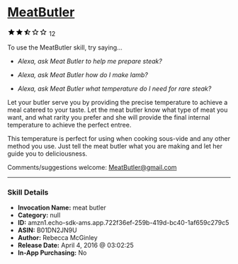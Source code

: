 # [MeatButler](http://alexa.amazon.com/#skills/amzn1.echo-sdk-ams.app.722f36ef-259b-419d-bc40-1af659c279c5)
![2.3 stars](../../images/ic_star_black_18dp_1x.png)![2.3 stars](../../images/ic_star_black_18dp_1x.png)![2.3 stars](../../images/ic_star_half_black_18dp_1x.png)![2.3 stars](../../images/ic_star_border_black_18dp_1x.png)![2.3 stars](../../images/ic_star_border_black_18dp_1x.png) 12

To use the MeatButler skill, try saying...

* *Alexa, ask Meat Butler to help me prepare steak?*

* *Alexa, ask Meat Butler how do I make lamb?*

* *Alexa, ask Meat Butler what temperature do I need for rare steak?*

Let your butler serve you by providing the precise temperature to achieve a meal catered to your taste. Let the meat butler know what type of meat you want, and what rarity you prefer and she will provide the final internal temperature to achieve the perfect entree.

This temperature is perfect for using when cooking sous-vide and any other method you use. Just tell the meat butler what you are making and let her guide you to deliciousness.

Comments/suggestions welcome:
MeatButler@gmail.com

***

### Skill Details

* **Invocation Name:** meat butler
* **Category:** null
* **ID:** amzn1.echo-sdk-ams.app.722f36ef-259b-419d-bc40-1af659c279c5
* **ASIN:** B01DN2JN9U
* **Author:** Rebecca McGinley
* **Release Date:** April 4, 2016 @ 03:02:25
* **In-App Purchasing:** No
